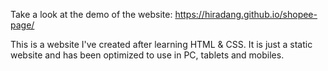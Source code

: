 Take a look at the demo of the website: https://hiradang.github.io/shopee-page/

This is a website I've created after learning HTML & CSS. It is just a static website and has been optimized to use in PC, tablets and mobiles.
